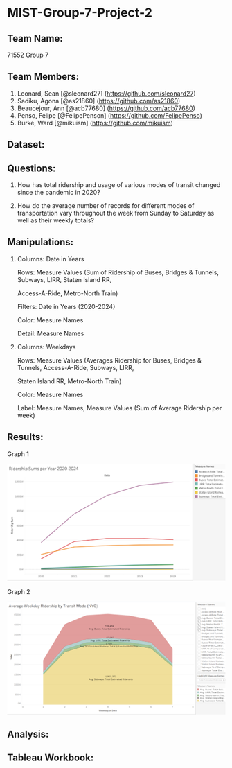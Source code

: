 # MIST-Group-7-Project-2

## Team Name:
71552 Group 7

## Team Members:
1. Leonard, Sean [@sleonard27] (https://github.com/sleonard27)
2. Sadiku, Agona [@as21860] (https://github.com/as21860)
3. Beaucejour, Ann [@acb77680] (https://github.com/acb77680)
4. Penso, Felipe [@FelipePenson] (https://github.com/FelipePenso)
5. Burke, Ward [@mikuism] (https://github.com/mikuism)

## Dataset:

## Questions:

1. How has total ridership and usage of various modes of transit changed since the pandemic in 2020?

2. How do the average number of records for different modes of transportation vary throughout the week from Sunday to Saturday as well as their weekly totals?


## Manipulations:

1. Columns: Date in Years

   Rows: Measure Values (Sum of Ridership of Buses, Bridges & Tunnels, Subways, LIRR, Staten Island RR,

   Access-A-Ride, Metro-North Train)

   Filters: Date in Years (2020-2024)

   Color: Measure Names

   Detail: Measure Names

3. Columns: Weekdays

   Rows: Measure Values (Averages Ridership for Buses, Bridges & Tunnels, Access-A-Ride, Subways, LIRR,

   Staten Island RR, Metro-North Train)

   Color: Measure Names

   Label: Measure Names, Measure Values (Sum of Average Ridership per week)


## Results:

Graph 1

![Results1](https://github.com/sleonard27/MIST-Group-7-Project-2/blob/main/Picture1.0.png)

Graph 2

![Results2](https://github.com/sleonard27/MIST-Group-7-Project-2/blob/main/Picture2.png)

## Analysis:

## Tableau Workbook:

